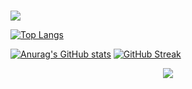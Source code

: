 ### 
![](https://img.shields.io/badge/github-y3ff18-lightgrey)

<!--
**y3ff18/y3ff18** is a ✨ _special_ ✨ repository because its `README.md` (this file) appears on your GitHub profile.

Here are some ideas to get you started:

- 🔭 I’m currently working on ...
- 🌱 I’m currently learning ...
- 👯 I’m looking to collaborate on ...
- 🤔 I’m looking for help with ...
- 💬 Ask me about ...
- 📫 How to reach me: ...
- 😄 Pronouns: ...
- ⚡ Fun fact: ...
-->
[![Top Langs](https://github-readme-stats.vercel.app/api/top-langs/?username=anuraghazra&layout=compact)](https://github.com/anuraghazra/github-readme-stats)

[![Anurag's GitHub stats](https://github-readme-stats.vercel.app/api?username=y3ff18)](https://github.com/anuraghazra/github-readme-stats) [![GitHub Streak](https://github-readme-streak-stats.herokuapp.com?user=y3ff18&theme=gruvbox_duo&hide_border=%E7%9C%9F%E7%9A%84&date_format=M%20j%5B%2C%20Y%5D)](https://git.io/streak-stats)



<div align="center">
    <img src="https://activity-graph.herokuapp.com/graph?username=Achuan-2&theme=minimal" />
</div>
